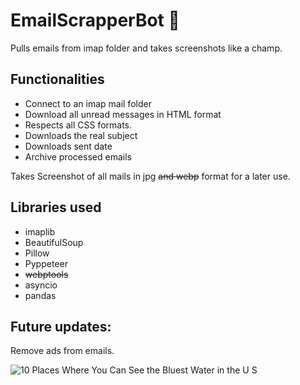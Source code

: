 # EmailScrapperBot 🤖
Pulls emails from imap folder and takes screenshots like a champ.

## Functionalities

* Connect to an imap mail folder
* Download all unread messages in HTML format
* Respects all CSS formats.
* Downloads the real subject
* Downloads sent date
* Archive processed emails

Takes Screenshot of all mails in jpg ~~and webp~~ format for a later use.

## Libraries used

* imaplib
* BeautifulSoup
* Pillow
* Pyppeteer
* ~~webptools~~
* asyncio
* pandas

## Future updates:

Remove ads from emails.

![10 Places Where You Can See the Bluest Water in the U S](https://github.com/Rogergarciatsa/EmailScrapper/assets/96830104/692e4472-04f7-4ebf-a69f-7ce66fb38355)

